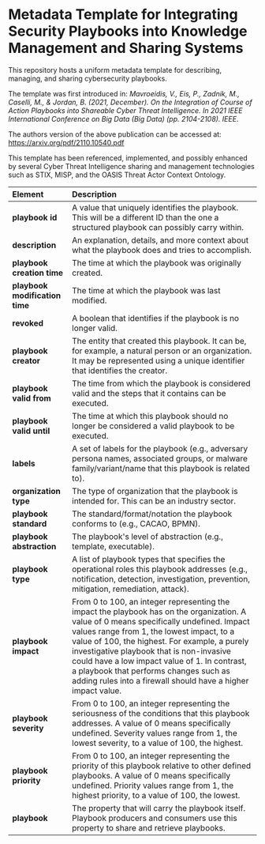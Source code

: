 # Metadata Template for Integrating Security Playbooks into Knowledge Management and Sharing Systems

This repository hosts a uniform metadata template for describing, managing, and sharing cybersecurity playbooks. 

The template was first introduced in: *Mavroeidis, V., Eis, P., Zadnik, M., Caselli, M., & Jordan, B. (2021, December). On the Integration of Course of Action Playbooks into Shareable Cyber Threat Intelligence. In 2021 IEEE International Conference on Big Data (Big Data) (pp. 2104-2108). IEEE.*

The authors version of the above publication can be accessed at: https://arxiv.org/pdf/2110.10540.pdf

This template has been referenced, implemented, and possibly enhanced by several Cyber Threat Intelligence sharing and management technologies such as STIX, MISP, and the OASIS Threat Actor Context Ontology.

| Element | Description |
| :--- | :--- |
| **playbook id** | A value that uniquely identifies the playbook. This will be a different ID than the one a structured playbook can possibly carry within. |
| **description** | An explanation, details, and more context about what the playbook does and tries to accomplish. |
| **playbook creation time** | The time at which the playbook was originally created. |
| **playbook modification time** | The time at which the playbook was last modified. |
| **revoked** | A boolean that identifies if the playbook is no longer valid. |
| **playbook creator** | The entity that created this playbook. It can be, for example, a natural person or an organization. It may be represented using a unique identifier that identifies the creator. |
| **playbook valid from** | The time from which the playbook is considered valid and the steps that it contains can be executed. |
| **playbook valid until** | The time at which this playbook should no longer be considered a valid playbook to be executed. |
| **labels** | A set of labels for the playbook (e.g., adversary persona names, associated groups, or malware family/variant/name that this playbook is related to). |
| **organization type** | The type of organization that the playbook is intended for. This can be an industry sector. |
| **playbook standard** | The standard/format/notation the playbook conforms to (e.g., CACAO, BPMN). |
| **playbook abstraction** | The playbook's level of abstraction (e.g., template, executable).  |
| **playbook type** | A list of playbook types that specifies the operational roles this playbook addresses (e.g., notification, detection, investigation, prevention, mitigation, remediation, attack). |
| **playbook impact** | From 0 to 100, an integer representing the impact the playbook has on the organization. A value of 0 means specifically undefined. Impact values range from 1, the lowest impact, to a value of 100, the highest. For example, a purely investigative playbook that is non-invasive could have a low impact value of 1. In contrast, a playbook that performs changes such as adding rules into a firewall should have a higher impact value. |
| **playbook severity** | From 0 to 100, an integer representing the seriousness of the conditions that this playbook addresses. A value of 0 means specifically undefined. Severity values range from 1, the lowest severity, to a value of 100, the highest. |
| **playbook priority** | From 0 to 100, an integer representing the priority of this playbook relative to other defined playbooks. A value of 0 means specifically undefined. Priority values range from 1, the highest priority, to a value of 100, the lowest. |
| **playbook** | The property that will carry the playbook itself. Playbook producers and consumers use this property to share and retrieve playbooks. |
